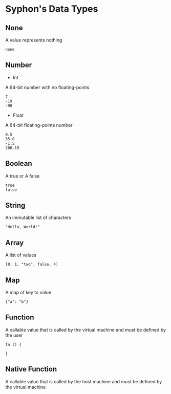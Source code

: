 # Syphon's Data Types

## None

A value represents nothing

```
none
```

## Number

- Int

A 64-bit number with no floating-points

```
7
-19
-90
```

- Float

A 64-bit floating-points number

```
0.5
55.0
-1.5
200.19
```

## Boolean

A true or A false

```
true
false
```

## String

An immutable list of characters

```
"Hello, World!"
```

## Array

A list of values

```
[0, 1, "two", false, 4]
```

## Map

A map of key to value

```
{"a": "b"}
```

## Function

A callable value that is called by the virtual machine and must be defined by the user

```
fn () {

}
```

## Native Function

A callable value that is called by the host machine and must be defined by the virtual machine
